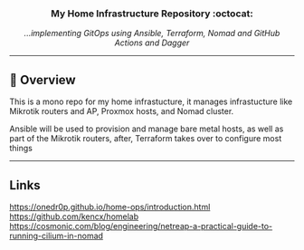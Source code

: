 <div align="center">

### My Home Infrastructure Repository :octocat:

_...implementing GitOps using Ansible, Terraform, Nomad and GitHub Actions and Dagger_

</div>

---

## 📖 Overview

This is a mono repo for my home infrastucture, it manages infrastucture like Mikrotik routers and AP, Proxmox hosts, and Nomad cluster.

Ansible will be used to provision and manage bare metal hosts, as well as part of the Mikrotik routers, after, Terraform takes over to configure most things

---

## Links

https://onedr0p.github.io/home-ops/introduction.html
https://github.com/kencx/homelab
https://cosmonic.com/blog/engineering/netreap-a-practical-guide-to-running-cilium-in-nomad
